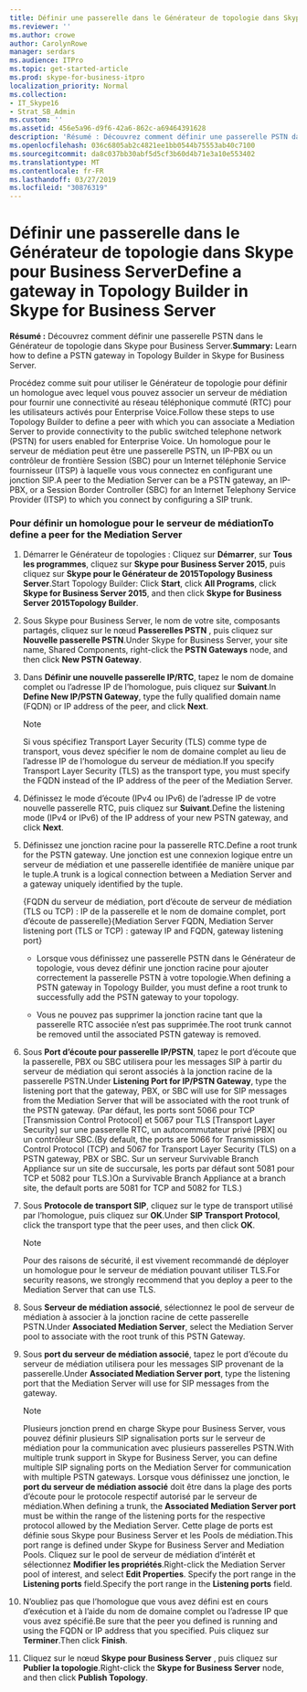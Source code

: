 ```yaml
---
title: Définir une passerelle dans le Générateur de topologie dans Skype pour Business Server
ms.reviewer: ''
ms.author: crowe
author: CarolynRowe
manager: serdars
ms.audience: ITPro
ms.topic: get-started-article
ms.prod: skype-for-business-itpro
localization_priority: Normal
ms.collection:
- IT_Skype16
- Strat_SB_Admin
ms.custom: ''
ms.assetid: 456e5a96-d9f6-42a6-862c-a69464391628
description: 'Résumé : Découvrez comment définir une passerelle PSTN dans le Générateur de topologie dans Skype pour Business Server.'
ms.openlocfilehash: 036c6805ab2c4821ee1bb0544b75553ab40c7100
ms.sourcegitcommit: da8c037bb30abf5d5cf3b60d4b71e3a10e553402
ms.translationtype: MT
ms.contentlocale: fr-FR
ms.lasthandoff: 03/27/2019
ms.locfileid: "30876319"
---
```

# <a name="define-a-gateway-in-topology-builder-in-skype-for-business-server"></a><span data-ttu-id="dfbb8-103">Définir une passerelle dans le Générateur de topologie dans Skype pour Business Server</span><span class="sxs-lookup"><span data-stu-id="dfbb8-103">Define a gateway in Topology Builder in Skype for Business Server</span></span>
 
<span data-ttu-id="dfbb8-104">**Résumé :** Découvrez comment définir une passerelle PSTN dans le Générateur de topologie dans Skype pour Business Server.</span><span class="sxs-lookup"><span data-stu-id="dfbb8-104">**Summary:** Learn how to define a PSTN gateway in Topology Builder in Skype for Business Server.</span></span>
  
<span data-ttu-id="dfbb8-105">Procédez comme suit pour utiliser le Générateur de topologie pour définir un homologue avec lequel vous pouvez associer un serveur de médiation pour fournir une connectivité au réseau téléphonique commuté (RTC) pour les utilisateurs activés pour Enterprise Voice.</span><span class="sxs-lookup"><span data-stu-id="dfbb8-105">Follow these steps to use Topology Builder to define a peer with which you can associate a Mediation Server to provide connectivity to the public switched telephone network (PSTN) for users enabled for Enterprise Voice.</span></span> <span data-ttu-id="dfbb8-106">Un homologue pour le serveur de médiation peut être une passerelle PSTN, un IP-PBX ou un contrôleur de frontière Session (SBC) pour un Internet téléphonie Service fournisseur (ITSP) à laquelle vous vous connectez en configurant une jonction SIP.</span><span class="sxs-lookup"><span data-stu-id="dfbb8-106">A peer to the Mediation Server can be a PSTN gateway, an IP-PBX, or a Session Border Controller (SBC) for an Internet Telephony Service Provider (ITSP) to which you connect by configuring a SIP trunk.</span></span>
  
### <a name="to-define-a-peer-for-the-mediation-server"></a><span data-ttu-id="dfbb8-107">Pour définir un homologue pour le serveur de médiation</span><span class="sxs-lookup"><span data-stu-id="dfbb8-107">To define a peer for the Mediation Server</span></span>

1. <span data-ttu-id="dfbb8-108">Démarrer le Générateur de topologies : Cliquez sur **Démarrer**, sur **Tous les programmes**, cliquez sur **Skype pour Business Server 2015**, puis cliquez sur **Skype pour le Générateur de 2015Topology Business Server**.</span><span class="sxs-lookup"><span data-stu-id="dfbb8-108">Start Topology Builder: Click **Start**, click **All Programs**, click **Skype for Business Server 2015**, and then click **Skype for Business Server 2015Topology Builder**.</span></span>
    
2. <span data-ttu-id="dfbb8-109">Sous Skype pour Business Server, le nom de votre site, composants partagés, cliquez sur le nœud **Passerelles PSTN** , puis cliquez sur **Nouvelle passerelle PSTN**.</span><span class="sxs-lookup"><span data-stu-id="dfbb8-109">Under Skype for Business Server, your site name, Shared Components, right-click the **PSTN Gateways** node, and then click **New PSTN Gateway**.</span></span>
3. <span data-ttu-id="dfbb8-110">Dans **Définir une nouvelle passerelle IP/RTC**, tapez le nom de domaine complet ou l’adresse IP de l’homologue, puis cliquez sur **Suivant**.</span><span class="sxs-lookup"><span data-stu-id="dfbb8-110">In **Define New IP/PSTN Gateway**, type the fully qualified domain name (FQDN) or IP address of the peer, and click **Next**.</span></span>
    
    > [!NOTE]
    > <span data-ttu-id="dfbb8-111">Si vous spécifiez Transport Layer Security (TLS) comme type de transport, vous devez spécifier le nom de domaine complet au lieu de l’adresse IP de l’homologue du serveur de médiation.</span><span class="sxs-lookup"><span data-stu-id="dfbb8-111">If you specify Transport Layer Security (TLS) as the transport type, you must specify the FQDN instead of the IP address of the peer of the Mediation Server.</span></span> 
  
4. <span data-ttu-id="dfbb8-112">Définissez le mode d’écoute (IPv4 ou IPv6) de l’adresse IP de votre nouvelle passerelle RTC, puis cliquez sur **Suivant**.</span><span class="sxs-lookup"><span data-stu-id="dfbb8-112">Define the listening mode (IPv4 or IPv6) of the IP address of your new PSTN gateway, and click **Next**.</span></span>

5. <span data-ttu-id="dfbb8-113">Définissez une jonction racine pour la passerelle RTC.</span><span class="sxs-lookup"><span data-stu-id="dfbb8-113">Define a root trunk for the PSTN gateway.</span></span> <span data-ttu-id="dfbb8-114">Une jonction est une connexion logique entre un serveur de médiation et une passerelle identifiée de manière unique par le tuple.</span><span class="sxs-lookup"><span data-stu-id="dfbb8-114">A trunk is a logical connection between a Mediation Server and a gateway uniquely identified by the tuple.</span></span>
    
    <span data-ttu-id="dfbb8-115">{FQDN du serveur de médiation, port d’écoute de serveur de médiation (TLS ou TCP) : IP de la passerelle et le nom de domaine complet, port d’écoute de passerelle}</span><span class="sxs-lookup"><span data-stu-id="dfbb8-115">{Mediation Server FQDN, Mediation Server listening port (TLS or TCP) : gateway IP and FQDN, gateway listening port}</span></span>
    
     - <span data-ttu-id="dfbb8-116">Lorsque vous définissez une passerelle PSTN dans le Générateur de topologie, vous devez définir une jonction racine pour ajouter correctement la passerelle PSTN à votre topologie.</span><span class="sxs-lookup"><span data-stu-id="dfbb8-116">When defining a PSTN gateway in Topology Builder, you must define a root trunk to successfully add the PSTN gateway to your topology.</span></span>
    
     - <span data-ttu-id="dfbb8-117">Vous ne pouvez pas supprimer la jonction racine tant que la passerelle RTC associée n’est pas supprimée.</span><span class="sxs-lookup"><span data-stu-id="dfbb8-117">The root trunk cannot be removed until the associated PSTN gateway is removed.</span></span>
    
6. <span data-ttu-id="dfbb8-118">Sous **Port d’écoute pour passerelle IP/PSTN**, tapez le port d’écoute que la passerelle, PBX ou SBC utilisera pour les messages SIP à partir du serveur de médiation qui seront associés à la jonction racine de la passerelle PSTN.</span><span class="sxs-lookup"><span data-stu-id="dfbb8-118">Under **Listening Port for IP/PSTN Gateway**, type the listening port that the gateway, PBX, or SBC will use for SIP messages from the Mediation Server that will be associated with the root trunk of the PSTN gateway.</span></span> <span data-ttu-id="dfbb8-119">(Par défaut, les ports sont 5066 pour TCP [Transmission Control Protocol] et 5067 pour TLS [Transport Layer Security] sur une passerelle RTC, un autocommutateur privé [PBX] ou un contrôleur SBC.</span><span class="sxs-lookup"><span data-stu-id="dfbb8-119">(By default, the ports are 5066 for Transmission Control Protocol (TCP) and 5067 for Transport Layer Security (TLS) on a PSTN gateway, PBX or SBC.</span></span> <span data-ttu-id="dfbb8-120">Sur un serveur Survivable Branch Appliance sur un site de succursale, les ports par défaut sont 5081 pour TCP et 5082 pour TLS.)</span><span class="sxs-lookup"><span data-stu-id="dfbb8-120">On a Survivable Branch Appliance at a branch site, the default ports are 5081 for TCP and 5082 for TLS.)</span></span>
    
7. <span data-ttu-id="dfbb8-121">Sous **Protocole de transport SIP**, cliquez sur le type de transport utilisé par l’homologue, puis cliquez sur **OK**.</span><span class="sxs-lookup"><span data-stu-id="dfbb8-121">Under **SIP Transport Protocol**, click the transport type that the peer uses, and then click **OK**.</span></span>
    
    > [!NOTE]
    > <span data-ttu-id="dfbb8-122">Pour des raisons de sécurité, il est vivement recommandé de déployer un homologue pour le serveur de médiation pouvant utiliser TLS.</span><span class="sxs-lookup"><span data-stu-id="dfbb8-122">For security reasons, we strongly recommend that you deploy a peer to the Mediation Server that can use TLS.</span></span> 
  
8. <span data-ttu-id="dfbb8-123">Sous **Serveur de médiation associé**, sélectionnez le pool de serveur de médiation à associer à la jonction racine de cette passerelle PSTN.</span><span class="sxs-lookup"><span data-stu-id="dfbb8-123">Under **Associated Mediation Server**, select the Mediation Server pool to associate with the root trunk of this PSTN Gateway.</span></span>
    
9. <span data-ttu-id="dfbb8-124">Sous **port du serveur de médiation associé**, tapez le port d’écoute du serveur de médiation utilisera pour les messages SIP provenant de la passerelle.</span><span class="sxs-lookup"><span data-stu-id="dfbb8-124">Under **Associated Mediation Server port**, type the listening port that the Mediation Server will use for SIP messages from the gateway.</span></span>
    
    > [!NOTE]
    > <span data-ttu-id="dfbb8-125">Plusieurs jonction prend en charge Skype pour Business Server, vous pouvez définir plusieurs SIP signalisation ports sur le serveur de médiation pour la communication avec plusieurs passerelles PSTN.</span><span class="sxs-lookup"><span data-stu-id="dfbb8-125">With multiple trunk support in Skype for Business Server, you can define multiple SIP signaling ports on the Mediation Server for communication with multiple PSTN gateways.</span></span> <span data-ttu-id="dfbb8-126">Lorsque vous définissez une jonction, le **port du serveur de médiation associé** doit être dans la plage des ports d’écoute pour le protocole respectif autorisé par le serveur de médiation.</span><span class="sxs-lookup"><span data-stu-id="dfbb8-126">When defining a trunk, the **Associated Mediation Server port** must be within the range of the listening ports for the respective protocol allowed by the Mediation Server.</span></span> <span data-ttu-id="dfbb8-127">Cette plage de ports est définie sous Skype pour Business Server et les Pools de médiation.</span><span class="sxs-lookup"><span data-stu-id="dfbb8-127">This port range is defined under Skype for Business Server and Mediation Pools.</span></span> <span data-ttu-id="dfbb8-128">Cliquez sur le pool de serveur de médiation d’intérêt et sélectionnez **Modifier les propriétés**.</span><span class="sxs-lookup"><span data-stu-id="dfbb8-128">Right-click the Mediation Server pool of interest, and select **Edit Properties**.</span></span> <span data-ttu-id="dfbb8-129">Specify the port range in the **Listening ports** field.</span><span class="sxs-lookup"><span data-stu-id="dfbb8-129">Specify the port range in the **Listening ports** field.</span></span>
  
10. <span data-ttu-id="dfbb8-130">N’oubliez pas que l’homologue que vous avez défini est en cours d’exécution et à l’aide du nom de domaine complet ou l’adresse IP que vous avez spécifié.</span><span class="sxs-lookup"><span data-stu-id="dfbb8-130">Be sure that the peer you defined is running and using the FQDN or IP address that you specified.</span></span> <span data-ttu-id="dfbb8-131">Puis cliquez sur **Terminer**.</span><span class="sxs-lookup"><span data-stu-id="dfbb8-131">Then click **Finish**.</span></span>
    
11. <span data-ttu-id="dfbb8-132">Cliquez sur le nœud **Skype pour Business Server** , puis cliquez sur **Publier la topologie**.</span><span class="sxs-lookup"><span data-stu-id="dfbb8-132">Right-click the **Skype for Business Server** node, and then click **Publish Topology**.</span></span>
    

